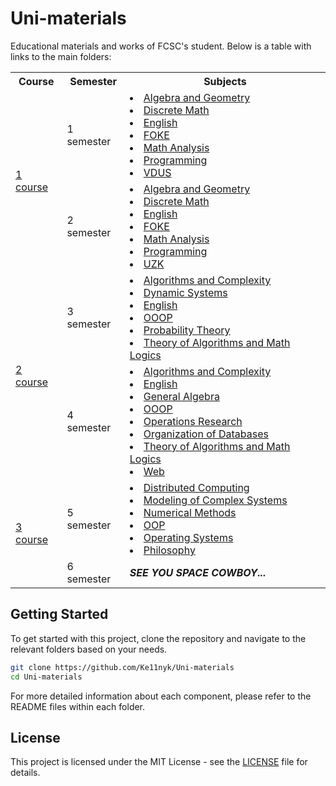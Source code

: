# Uni-materials

Educational materials and works of FCSC's student. Below is a table with links to the main folders:

<table>
  <tr>
    <th>Course</th>
    <th>Semester</th>
    <th>Subjects</th>
  </tr>
  <tr>
    <td rowspan="2"><a href="./1_course">1 course</a></td>
    <td>1 semester</td>
    <td>
        <li><a href="./1_course/Algebra_and_Geometry/Semester_1">Algebra and Geometry</a></li>
        <li><a href="./1_course/Discrete_Math/Semester_1">Discrete Math</a></li>
        <li><a href="./1_course/English">English</a></li>
        <li><a href="./1_course/FOKE">FOKE</a></li>
        <li><a href="./1_course/Math_Analysis/Semester_1">Math Analysis</a></li>
        <li><a href="./1_course/Programming">Programming</a></li>
        <li><a href="./1_course/VDUS">VDUS</a></li>
    </td>
  </tr>
  <tr>
    <td>2 semester</td>
    <td>
        <li><a href="./1_course/Algebra_and_Geometry/Semester_2">Algebra and Geometry</a></li>
        <li><a href="./1_course/Discrete_Math/Semester_2">Discrete Math</a></li>
        <li><a href="./1_course/English">English</a></li>
        <li><a href="./1_course/FOKE">FOKE</a></li>
        <li><a href="./1_course/Math_Analysis/Semester_2">Math Analysis</a></li>
        <li><a href="./1_course/Programming">Programming</a></li>
        <li><a href="./1_course/UZK">UZK</a></li>
    </td>
  </tr>
  <tr>
    <td rowspan="2"><a href="./2_course">2 course</a></td>
    <td>3 semester</td>
    <td>
        <li><a href="./2_course/Algorithms_and_complexity/Semester_1">Algorithms and Complexity</a></li>
        <li><a href="./2_course/Dynamic_systems">Dynamic Systems</a></li>
        <li><a href="./2_course/English">English</a></li>
        <li><a href="./2_course/OOOP">OOOP</a></li>
        <li><a href="./2_course/Probability_theory">Probability Theory</a></li>
        <li><a href="./2_course/Theory_of_algorithms_and_Math_logic/Semester_1">Theory of Algorithms and Math Logics</a></li>
    </td>
  </tr>
  <tr>
    <td>4 semester</td>
    <td>
        <li><a href="./2_course/Algorithms_and_complexity/Semester_2">Algorithms and Complexity</a></li>
        <li><a href="./2_course/English">English</a></li>
        <li><a href="./2_course/General_Algebra">General Algebra</a></li>
        <li><a href="./2_course/OOOP">OOOP</a></li>
        <li><a href="./2_course/Operations_Research">Operations Research</a></li>
        <li><a href="./2_course/Organization_of_databases">Organization of Databases</a></li>
        <li><a href="./2_course/Theory_of_algorithms_and_Math_logic/Semester_2">Theory of Algorithms and Math Logics</a></li>
        <li><a href="./2_course/Web">Web</a></li>
    </td>
  </tr>
  <tr>
    <td rowspan="2"><a href="./3_course">3 course</a></td>
    <td>5 semester</td>
    <td>
        <li><a href="./3_course/Distributed_computing">Distributed Computing</a></li>
        <li><a href="./3_course/Modeling_of_complex_systems">Modeling of Complex Systems</a></li>
        <li><a href="./3_course/Numerical_methods">Numerical Methods</a></li>
        <li><a href="./3_course/OOP">OOP</a></li>
        <li><a href="./3_course/Operating_systems">Operating Systems</a></li>
        <li><a href="./3_course/Philosophy">Philosophy</a></li>
    </td>
  </tr>
  <tr>
    <td>6 semester</td>
    <td><i><b>SEE YOU SPACE COWBOY...</b></i></td>
  </tr>
</table>

## Getting Started

To get started with this project, clone the repository and navigate to the relevant folders based on your needs.

```bash
git clone https://github.com/Ke11nyk/Uni-materials
cd Uni-materials
```

For more detailed information about each component, please refer to the README files within each folder.

## License

This project is licensed under the MIT License - see the [LICENSE](./LICENSE) file for details.
